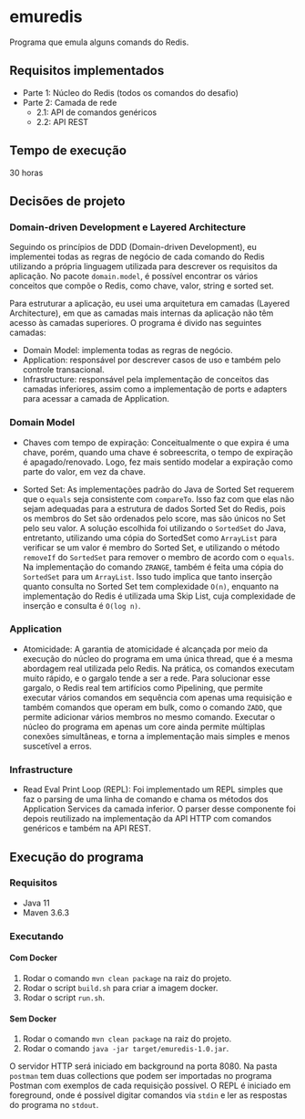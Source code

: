# emuredis

Programa que emula alguns comands do Redis.

## Requisitos implementados

- Parte 1: Núcleo do Redis (todos os comandos do desafio)
- Parte 2: Camada de rede
    - 2.1: API de comandos genéricos
    - 2.2: API REST

## Tempo de execução

30 horas

## Decisões de projeto

### Domain-driven Development e Layered Architecture

Seguindo os princípios de DDD (Domain-driven Development), eu implementei todas as regras de negócio
de cada comando do Redis utilizando a própria linguagem utilizada para descrever os requisitos da
aplicação. No pacote `domain.model`, é possível encontrar os vários conceitos que compõe o Redis,
como chave, valor, string e sorted set.

Para estruturar a aplicação, eu usei uma arquitetura em camadas (Layered Architecture), em que as
camadas mais internas da aplicação não têm acesso às camadas superiores. O programa é divido nas
seguintes camadas:

- Domain Model: implementa todas as regras de negócio.
- Application: responsável por descrever casos de uso e também pelo controle transacional.
- Infrastructure: responsável pela implementação de conceitos das camadas inferiores, assim como
a implementação de ports e adapters para acessar a camada de Application.

### Domain Model

- Chaves com tempo de expiração: Conceitualmente o que expira é uma chave, porém, quando uma chave é
sobreescrita, o tempo de expiração é apagado/renovado. Logo, fez mais sentido modelar a expiração
como parte do valor, em vez da chave.

- Sorted Set: As implementações padrão do Java de Sorted Set requerem que o `equals` seja consistente
com `compareTo`. Isso faz com que elas não sejam adequadas para a estrutura de dados Sorted Set do
Redis, pois os membros do Set são ordenados pelo score, mas são únicos no Set pelo seu valor. A
solução escolhida foi utilizando o `SortedSet` do Java, entretanto, utilizando uma cópia do SortedSet
como `ArrayList` para verificar se um valor é membro do Sorted Set, e utilizando o método `removeIf`
do `SortedSet` para remover o membro de acordo com o `equals`. Na implementação do comando `ZRANGE`,
também é feita uma cópia do `SortedSet` para um `ArrayList`. Isso tudo implica que tanto inserção
quanto consulta no Sorted Set tem complexidade `O(n)`, enquanto na implementação do Redis é
utilizada uma Skip List, cuja complexidade de inserção e consulta é `O(log n)`.

### Application

- Atomicidade: A garantia de atomicidade é alcançada por meio da execução do núcleo do programa em
uma única thread, que é a mesma abordagem real utilizada pelo Redis. Na prática, os comandos
executam muito rápido, e o gargalo tende a ser a rede. Para solucionar esse gargalo, o Redis real
tem artifícios como Pipelining, que permite executar vários comandos em sequência com apenas uma
requisição e também comandos que operam em bulk, como o comando `ZADD`, que permite adicionar vários
membros no mesmo comando. Executar o núcleo do programa em apenas um core ainda permite múltiplas
conexões simultâneas, e torna a implementação mais simples e menos suscetível a erros.

### Infrastructure

- Read Eval Print Loop (REPL): Foi implementado um REPL simples que faz o parsing de uma linha de
comando e chama os métodos dos Application Services da camada inferior. O parser desse componente
foi depois reutilizado na implementação da API HTTP com comandos genéricos e também na API REST.

## Execução do programa

### Requisitos

- Java 11
- Maven 3.6.3

### Executando

#### Com Docker

1. Rodar o comando `mvn clean package` na raiz do projeto.
2. Rodar o script `build.sh` para criar a imagem docker.
2. Rodar o script `run.sh`.

#### Sem Docker

1. Rodar o comando `mvn clean package` na raiz do projeto.
2. Rodar o comando `java -jar target/emuredis-1.0.jar`.

O servidor HTTP será iniciado em background na porta 8080. Na pasta `postman` tem duas collections
que podem ser importadas no programa Postman com exemplos de cada requisição possível. O REPL é
iniciado em foreground, onde é possível digitar comandos via `stdin` e ler as respostas do programa
no `stdout`.
